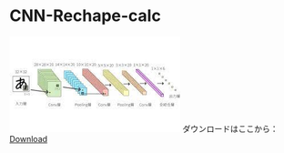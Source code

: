 # CNN-Rechape-calc
![image](https://github.com/hihimamuLab/CNN-Shape/blob/main/%E3%83%80%E3%82%A6%E3%83%B3%E3%83%AD%E3%83%BC%E3%83%89%20.png)
ダウンロードはここから：[Download](https://github.com/hihimamuLab/CNN-Shape/releases/tag/v1.0)

